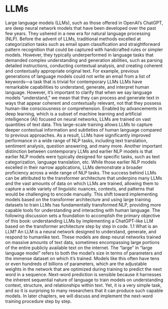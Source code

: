 # LLMs
Large language models (LLMs), such as those offered in OpenAI’s ChatGPT, are
deep neural network models that have been developed over the past few years.
They ushered in a new era for natural language processing (NLP). Before the
advent of LLMs, traditional methods excelled at categorization tasks such as email
spam classification and straightforward pattern recognition that could be captured
with handcrafted rules or simpler models. However, they typically underperformed
in language tasks that demanded complex understanding and generation abilities,
such as parsing detailed instructions, conducting contextual analysis, and creating
coherent and contextually appropriate original text. For example, previous generations
of language models could not write an email from a list of keywords—a task
that is trivial for contemporary LLMs
LLMs have remarkable capabilities to understand, generate, and interpret human
language. However, it’s important to clarify that when we say language models “understand,”
we mean that they can process and generate text in ways that appear coherent
and contextually relevant, not that they possess human-like consciousness or
comprehension.
Enabled by advancements in deep learning, which is a subset of machine learning
and artificial intelligence (AI) focused on neural networks, LLMs are trained on
vast quantities of text data. This large-scale training allows LLMs to capture deeper
contextual information and subtleties of human language compared to previous
approaches. As a result, LLMs have significantly improved performance in a wide
range of NLP tasks, including text translation, sentiment analysis, question answering,
and many more.
Another important distinction between contemporary LLMs and earlier NLP models
is that earlier NLP models were typically designed for specific tasks, such as text
categorization, language translation, etc. While those earlier NLP models excelled in
their narrow applications, LLMs demonstrate a broader proficiency across a wide
range of NLP tasks.
The success behind LLMs can be attributed to the transformer architecture that
underpins many LLMs and the vast amounts of data on which LLMs are trained,
allowing them to capture a wide variety of linguistic nuances, contexts, and patterns
that would be challenging to encode manually.
This shift toward implementing models based on the transformer architecture and
using large training datasets to train LLMs has fundamentally transformed NLP, providing
more capable tools for understanding and interacting with human language.
The following discussion sets a foundation to accomplish the primary objective of
this book: understanding LLMs by implementing a ChatGPT-like LLM based on the
transformer architecture step by step in code.
1.1 What is an LLM?
An LLM is a neural network designed to understand, generate, and respond to humanlike
text. These models are deep neural networks trained on massive amounts of text
data, sometimes encompassing large portions of the entire publicly available text on
the internet.
The “large” in “large language model” refers to both the model’s size in terms of
parameters and the immense dataset on which it’s trained. Models like this often have
tens or even hundreds of billions of parameters, which are the adjustable weights in
the network that are optimized during training to predict the next word in a sequence.
Next-word prediction is sensible because it harnesses the inherent sequential nature
of language to train models on understanding context, structure, and relationships
within text. Yet, it is a very simple task, and so it is surprising to many researchers that
it can produce such capable models. In later chapters, we will discuss and implement
the next-word training procedure step by step.
